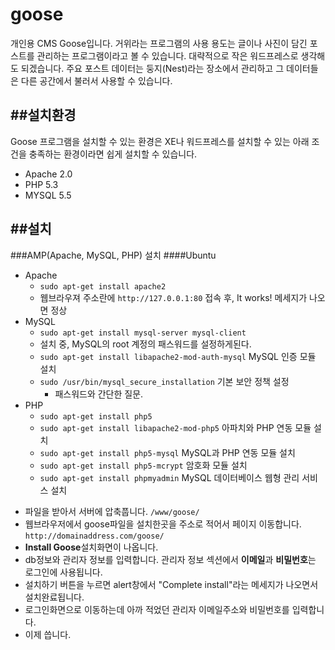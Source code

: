 goose
=====

개인용 CMS Goose입니다.
거위라는 프로그램의 사용 용도는 글이나 사진이 담긴 포스트를 관리하는 프로그램이라고 볼 수 있습니다. 대략적으로 작은 워드프레스로 생각해도 되겠습니다.
주요 포스트 데이터는 둥지(Nest)라는 장소에서 관리하고 그 데이터들은 다른 공간에서 불러서 사용할 수 있습니다.


##설치환경
----------
Goose 프로그램을 설치할 수 있는 환경은 XE나 워드프레스를 설치할 수 있는 아래 조건을 충족하는 환경이라면 쉽게 설치할 수 있습니다.

* Apache 2.0
* PHP 5.3
* MYSQL 5.5

##설치
------
###AMP(Apache, MySQL, PHP) 설치
####Ubuntu
* Apache
  - `sudo apt-get install apache2`
  - 웹브라우져 주소란에 `http://127.0.0.1:80` 접속 후, It works! 메세지가 나오면 정상
* MySQL 
  - `sudo apt-get install mysql-server mysql-client`
  - 설치 중, MySQL의 root 계정의 패스워드를 설정하게된다.
  - `sudo apt-get install libapache2-mod-auth-mysql` MySQL 인증 모듈 설치
  - `sudo /usr/bin/mysql_secure_installation` 기본 보안 정책 설정 
    * 패스워드와 간단한 질문. 
* PHP
  - `sudo apt-get install php5`
  - `sudo apt-get install libapache2-mod-php5` 아파치와 PHP 연동 모듈 설치
  - `sudo apt-get install php5-mysql` MySQL과 PHP 연동 모듈 설치
  - `sudo apt-get install php5-mcrypt` 암호화 모듈 설치
  - `sudo apt-get install phpmyadmin` MySQL 데이터베이스 웹형 관리 서비스 설치


- 파일을 받아서 서버에 압축풉니다. `/www/goose/`
- 웹브라우저에서 goose파일을 설치한곳을 주소로 적어서 페이지 이동합니다. `http://domainaddress.com/goose/`
- **Install Goose**설치화면이 나옵니다.
- db정보와 관리자 정보를 입력합니다. 관리자 정보 섹션에서 **이메일**과 **비밀번호**는 로그인에 사용됩니다.
- 설치하기 버튼을 누르면  alert창에서 "Complete install"라는 메세지가 나오면서 설치완료됩니다.
- 로그인화면으로 이동하는데 아까 적었던 관리자 이메일주소와 비밀번호를 입력합니다.
- 이제 씁니다.
